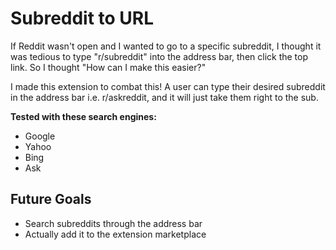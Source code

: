 # Subreddit to URL

If Reddit wasn't open and I wanted to go to a specific subreddit, I thought it was tedious to type "r/subreddit" into the address bar, then click the top link. So I thought "How can I make this easier?" 

I made this extension to combat this! A user can type their desired subreddit in the address bar i.e. r/askreddit, and it will just take them right to the sub.

**Tested with these search engines:**
* Google
* Yahoo
* Bing
* Ask

## Future Goals
* Search subreddits through the address bar
* Actually add it to the extension marketplace
